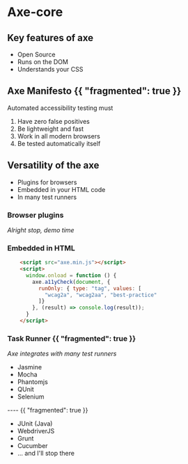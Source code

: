 # Axe-core

## Key features of axe
- Open Source
- Runs on the DOM
- Understands your CSS

## Axe Manifesto {{ "fragmented": true }}

Automated accessibility testing must

1. Have zero false positives
2. Be lightweight and fast
3. Work in all modern browsers
4. Be tested automatically itself

## Versatility of the axe

- Plugins for browsers
- Embedded in your HTML code
- In many test runners

### Browser plugins
*Alright stop, demo time*

### Embedded in HTML

```html
    <script src="axe.min.js"></script>
    <script>
      window.onload = function () {
        axe.a11yCheck(document, {
          runOnly: { type: "tag", values: [
            "wcag2a", "wcag2aa", "best-practice"
          ]}
    	}, (result) => console.log(result));
      }
    </script>
```

### Task Runner {{ "fragmented": true }}
*Axe integrates with many test runners*

- Jasmine
- Mocha
- Phantomjs
- QUnit
- Selenium

---- {{ "fragmented": true }}
- JUnit (Java)
- WebdriverJS
- Grunt
- Cucumber
- ... and I'll stop there